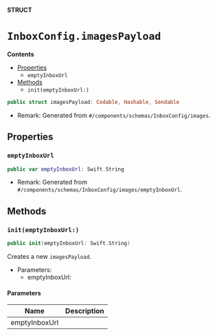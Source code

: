 **STRUCT**

# `InboxConfig.imagesPayload`

**Contents**

- [Properties](#properties)
  - `emptyInboxUrl`
- [Methods](#methods)
  - `init(emptyInboxUrl:)`

```swift
public struct imagesPayload: Codable, Hashable, Sendable
```

- Remark: Generated from `#/components/schemas/InboxConfig/images`.

## Properties
### `emptyInboxUrl`

```swift
public var emptyInboxUrl: Swift.String
```

- Remark: Generated from `#/components/schemas/InboxConfig/images/emptyInboxUrl`.

## Methods
### `init(emptyInboxUrl:)`

```swift
public init(emptyInboxUrl: Swift.String)
```

Creates a new `imagesPayload`.

- Parameters:
  - emptyInboxUrl:

#### Parameters

| Name | Description |
| ---- | ----------- |
| emptyInboxUrl |  |
